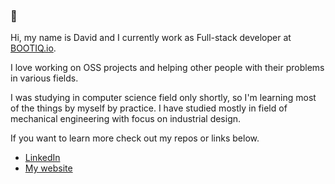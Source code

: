 ### 👋

Hi, my name is David and I currently work as Full-stack developer at [BOOTIQ.io](https://www.bootiq.io/en).

I love working on OSS projects and helping other people with their problems in various fields.

I was studying in computer science field only shortly, so I'm learning most of the things by myself by practice. I have studied mostly in field of mechanical engineering with focus on industrial design.


If you want to learn more check out my repos or links below.

- [LinkedIn](https://www.linkedin.com/in/davidrychly/)
- [My website](https://davidrychly.cz/)
